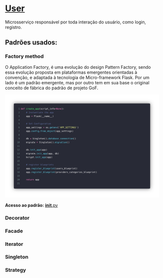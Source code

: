 # [User](https://github.com/pax-app/User)

Microsserviço responsável por toda interação do usuário, como login, registro.

## Padrões usados:

### Factory method

O Application Factory, é uma evolução do design Pattern Factory, sendo essa evolução proposta em plataformas emergentes orientadas à convenção, e adaptada à tecnologia de Micro-framework Flask. Por um lado é um padrão emergente, mas por outro tem em sua base o original conceito de fábrica do padrão de projeto GoF.

![ApplicationFactory](../../../../assets/design-patterns/User/ApplicationFactory.png)

**Acesso ao padrão:** [**init**.py](https://github.com/pax-app/User/blob/devel/project/__init__.py)

### Decorator

### Facade

### Iterator

### Singleton

### Strategy
